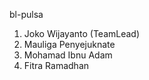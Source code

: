 bl-pulsa

1. Joko Wijayanto (TeamLead)
2. Mauliga Penyejuknate
3. Mohamad Ibnu Adam
4. Fitra Ramadhan